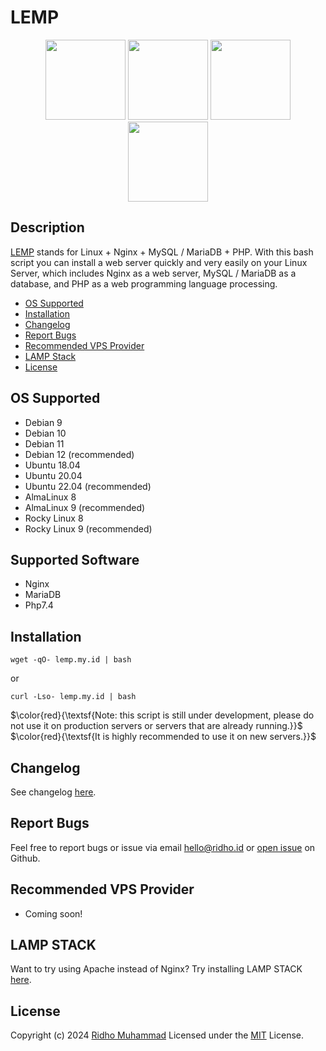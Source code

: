 # LEMP
<p align=center>
  <a href="https://www.linux.org/"><img src="https://github.com/linux-doc.png" width="128"></a>
  <a href="https://github.com/nginx"><img src="https://github.com/nginx.png" width="128"></a>
  <a href="https://github.com/mariadb"><img src="https://github.com/mariadb.png" width="128"></a>
  <a href="https://github.com/php"><img src="https://github.com/php.png" width="128"></a>
</p>

## Description

[LEMP](https://lemp.my.id/) stands for Linux + Nginx + MySQL / MariaDB + PHP. With this bash script you can install a web server quickly and very easily on your Linux Server, which includes Nginx as a web server, MySQL / MariaDB as a database, and PHP as a web programming language processing.

- [OS Supported](#OS-Supported)
- [Installation](#Installation)
- [Changelog](#Changelog)
- [Report Bugs](#Report-Bugs)
- [Recommended VPS Provider](#Recommended-VPS-Provider)
- [LAMP Stack](#LAMP-STACK)
- [License](#License)

## OS Supported

- Debian 9
- Debian 10
- Debian 11
- Debian 12 (recommended)
- Ubuntu 18.04
- Ubuntu 20.04
- Ubuntu 22.04 (recommended)
- AlmaLinux 8
- AlmaLinux 9 (recommended)
- Rocky Linux 8
- Rocky Linux 9 (recommended)

## Supported Software

- Nginx
- MariaDB
- Php7.4

## Installation

`wget -qO- lemp.my.id | bash`

or 

`curl -Lso- lemp.my.id | bash`

$\color{red}{\textsf{Note: this script is still under development, please do not use it on production servers or servers that are already running.}}$
$\color{red}{\textsf{It is highly recommended to use it on new servers.}}$

## Changelog

See changelog [here](https://github.com/rydhoms/LEMP/blob/master/CHANGELOG.md).

## Report Bugs

Feel free to report bugs or issue via email hello@ridho.id or [open issue](https://github.com/rydhoms/LEMP/issues) on Github.

## Recommended VPS Provider

- Coming soon!

## LAMP STACK

Want to try using Apache instead of Nginx? Try installing LAMP STACK [here](https://github.com/rydhoms/LAMP).

## License

Copyright (c) 2024 [Ridho Muhammad](https://www.ridho.id)
Licensed under the [MIT](LICENSE) License.
